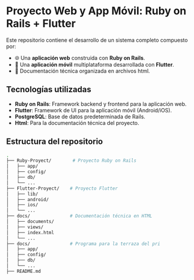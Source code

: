 # Proyecto Web y App Móvil: Ruby on Rails + Flutter

Este repositorio contiene el desarrollo de un sistema completo compuesto por:

- 🌐 Una **aplicación web** construida con **Ruby on Rails**.
- 📱 Una **aplicación móvil** multiplataforma desarrollada con **Flutter**.
- 📄 Documentación técnica organizada en archivos html.

## Tecnologías utilizadas

- **Ruby on Rails**: Framework backend y frontend para la aplicación web.
- **Flutter**: Framework de UI para la aplicación móvil (Android/iOS).
- **PostgreSQL**: Base de datos predeterminada de Rails.
- **Html**: Para la documentación técnica del proyecto.

## Estructura del repositorio

```bash
.
├── Ruby-Proyect/        # Proyecto Ruby on Rails
│   ├── app/
│   ├── config/
│   ├── db/
│   └── ...
├── Flutter-Proyect/    # Proyecto Flutter
│   ├── lib/
│   ├── android/
│   ├── ios/
│   └── ...
├── docs/               # Documentación técnica en HTML
│   ├── documents/
│   ├── views/
│   ├── index.html
│   └── ...
├── docs/               # Programa para la terraza del pri
│   ├── app/
│   ├── config/
│   ├── db/
│   └── ...
├── README.md

